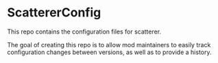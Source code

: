 # ScattererConfig

This repo contains the configuration files for scatterer.

The goal of creating this repo is to allow mod maintainers to easily track configuration changes between versions, as well as to provide a history.
